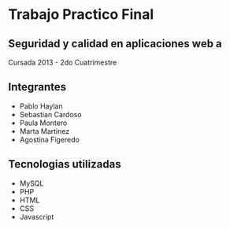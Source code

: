 Trabajo Practico Final
=======================
Seguridad y calidad en aplicaciones web a
-------------------------------------------

Cursada 2013 - 2do Cuatrimestre

Integrantes
-----------
- Pablo Haylan
- Sebastian Cardoso
- Paula Montero
- Marta Martinez
- Agostina Figeredo


Tecnologias utilizadas
----------------------
- MySQL
- PHP
- HTML
- CSS
- Javascript
